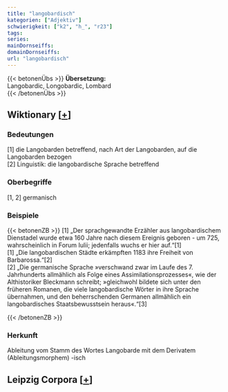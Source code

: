 ```yaml
---
title: "langobardisch"
kategorien: ["Adjektiv"]
schwierigkeit: ["k2", "h_", "r23"]
tags:
series:
mainDornseiffs:
domainDornseiffs:
url: "langobardisch"
---
```


{{< betonenÜbs >}}
**Übersetzung:**  
Langobardic, Longobardic, Lombard  
{{< /betonenÜbs >}}

## Wiktionary [[+](https://de.wiktionary.org/wiki/langobardisch)]

### Bedeutungen
[1] die Langobarden betreffend, nach Art der Langobarden, auf die Langobarden bezogen  
[2] Linguistik: die langobardische Sprache betreffend  

### Oberbegriffe
[1, 2] germanisch  

### Beispiele
{{< betonenZB >}}
[1] „Der sprachgewandte Erzähler aus langobardischem Dienstadel wurde etwa 160 Jahre nach diesem Ereignis geboren - um 725, wahrscheinlich in Forum Iulii; jedenfalls wuchs er hier auf.“[1]  
[1] „Die langobardischen Städte erkämpften 1183 ihre Freiheit von Barbarossa.“[2]  
[2] „Die germanische Sprache »verschwand zwar im Laufe des 7. Jahrhunderts allmählich als Folge eines Assimilationsprozesses«, wie der Althistoriker Bleckmann schreibt; »gleichwohl bildete sich unter den früheren Romanen, die viele langobardische Wörter in ihre Sprache übernahmen, und den beherrschenden Germanen allmählich ein langobardisches Staatsbewusstsein heraus«.“[3]  

{{< /betonenZB >}}
### Herkunft
Ableitung vom Stamm des Wortes Langobarde mit dem Derivatem (Ableitungsmorphem) -isch  


## Leipzig Corpora [[+](https://corpora.uni-leipzig.de/en/res?word=langobardisch&corpusId=deu_newscrawl-public_2018)]

